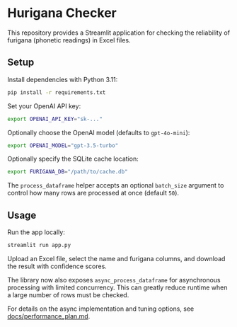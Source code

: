 # Hurigana Checker

This repository provides a Streamlit application for checking the reliability of furigana (phonetic readings) in Excel files.

## Setup

Install dependencies with Python 3.11:

```bash
pip install -r requirements.txt
```

Set your OpenAI API key:

```bash
export OPENAI_API_KEY="sk-..."
```

Optionally choose the OpenAI model (defaults to `gpt-4o-mini`):

```bash
export OPENAI_MODEL="gpt-3.5-turbo"
```

Optionally specify the SQLite cache location:

```bash
export FURIGANA_DB="/path/to/cache.db"
```

The ``process_dataframe`` helper accepts an optional ``batch_size`` argument
to control how many rows are processed at once (default ``50``).

## Usage

Run the app locally:

```bash
streamlit run app.py
```

Upload an Excel file, select the name and furigana columns, and download the result with confidence scores.

The library now also exposes ``async_process_dataframe`` for asynchronous
processing with limited concurrency. This can greatly reduce runtime when a
large number of rows must be checked.

For details on the async implementation and tuning options, see
[docs/performance_plan.md](docs/performance_plan.md).
